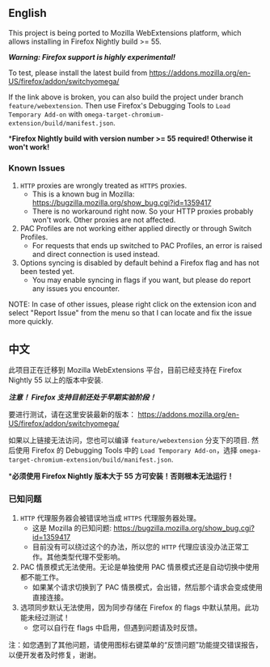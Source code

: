 English
-------

This project is being ported to Mozilla WebExtensions platform, which allows installing in Firefox Nightly build >= 55.

***Warning: Firefox support is highly experimental!***

To test, please install the latest build from https://addons.mozilla.org/en-US/firefox/addon/switchyomega/

If the link above is broken, you can also build the project under branch `feature/webextension`. Then use Firefox's Debugging Tools to `Load Temporary Add-on` with `omega-target-chromium-extension/build/manifest.json`.

***Firefox Nightly build with version number >= 55 required! Otherwise it won't work!**

### Known Issues

1. `HTTP` proxies are wrongly treated as `HTTPS` proxies.
    * This is a known bug in Mozilla: https://bugzilla.mozilla.org/show_bug.cgi?id=1359417
    * There is no workaround right now. So your HTTP proxies probably won't work. Other proxies are not affected.
1. PAC Profiles are not working either applied directly or through Switch Profiles.
    * For requests that ends up switched to PAC Profiles, an error is raised and direct connection is used instead.
1. Options syncing is disabled by default behind a Firefox flag and has not been tested yet.
    * You may enable syncing in flags if you want, but please do report any issues you encounter.

NOTE: In case of other issues, please right click on the extension icon and select "Report Issue" from the menu so that I can locate and fix the issue more quickly.

中文
---

此项目正在迁移到 Mozilla WebExtensions 平台，目前已经支持在 Firefox Nightly 55 以上的版本中安装.

***注意！ Firefox 支持目前还处于早期实验阶段！***

要进行测试，请在这里安装最新的版本： https://addons.mozilla.org/en-US/firefox/addon/switchyomega/

如果以上链接无法访问，您也可以编译 `feature/webextension` 分支下的项目. 然后使用 Firefox 的 Debugging Tools 中的 `Load Temporary Add-on`，选择 `omega-target-chromium-extension/build/manifest.json`.

***必须使用 Firefox Nightly 版本大于 55 方可安装！否则根本无法运行！**

### 已知问题

1. `HTTP` 代理服务器会被错误地当成 `HTTPS` 代理服务器处理。
    * 这是 Mozilla 的已知问题: https://bugzilla.mozilla.org/show_bug.cgi?id=1359417
    * 目前没有可以绕过这个的办法，所以您的 `HTTP` 代理应该没办法正常工作。其他类型代理不受影响。
1. PAC 情景模式无法使用。无论是单独使用 PAC 情景模式还是自动切换中使用都不能工作。
    * 如果某个请求切换到了 PAC 情景模式，会出错，然后那个请求会变成使用直接连接。
1. 选项同步默认无法使用，因为同步存储在 Firefox 的 flags 中默认禁用。此功能未经过测试！
    * 您可以自行在 flags 中启用，但遇到问题请及时反馈。

注：如您遇到了其他问题，请使用图标右键菜单的“反馈问题”功能提交错误报告，以便开发者及时修复，谢谢。